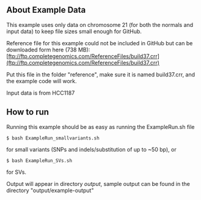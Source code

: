 ## About Example Data

This example uses only data on chromosome 21 (for both the normals and input data) to keep file sizes small enough for GitHub.

Reference file for this example could not be included in GitHub but can be downloaded form here (738 MB): [ftp://ftp.completegenomics.com/ReferenceFiles/build37.crr](ftp://ftp.completegenomics.com/ReferenceFiles/build37.crr)

Put this file in the folder "reference", make sure it is named build37.crr, and the example code will work.

Input data is from HCC1187 


## How to run

Running this example should be as easy as running the ExampleRun.sh file

```
$ bash ExampleRun_smallvariants.sh
```

for small variants (SNPs and indels/substitution of up to ~50 bp), or 

```
$ bash ExampleRun_SVs.sh
```

for SVs.

Output will appear in directory *output*, sample output can be found in the directory "output/example-output"




